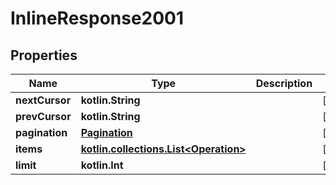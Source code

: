 
# InlineResponse2001

## Properties
| Name | Type | Description | Notes |
| ------------ | ------------- | ------------- | ------------- |
| **nextCursor** | **kotlin.String** |  |  [optional] |
| **prevCursor** | **kotlin.String** |  |  [optional] |
| **pagination** | [**Pagination**](Pagination.md) |  |  [optional] |
| **items** | [**kotlin.collections.List&lt;Operation&gt;**](Operation.md) |  |  [optional] |
| **limit** | **kotlin.Int** |  |  [optional] |



